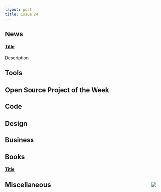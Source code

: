 ```yaml
---
layout: post
title: Issue 24
---
```

## News

#### [Title](link)
Description

## Tools

## Open Source Project of the Week

## Code

## Design

## Business

## Books

#### [Title](Link)
<img src="url" style="float: right; margin: 1em;" /> 


## Miscellaneous


